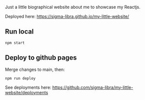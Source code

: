Just a little biographical website about me to showcase my Reactjs.

Deployed here: https://sigma-libra.github.io/my-little-website/

## Run local

```
npm start
```

## Deploy to github pages

Merge changes to main, then:

```
npm run deploy
```

See deployments here: https://github.com/sigma-libra/my-little-website/deployments
